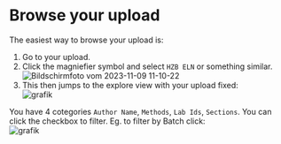 # Browse your upload

The easiest way to browse your upload is:

1. Go to your upload.
2. Click the magniefier symbol and select `HZB ELN` or something similar.
  ![Bildschirmfoto vom 2023-11-09 11-10-22](https://github.com/RoteKekse/nomad-baseclasses/assets/36420750/ce3170f8-9434-43c2-abb8-1a47211b38cb)
3. This then jumps to the explore view with your upload fixed:  
   ![grafik](https://github.com/RoteKekse/nomad-baseclasses/assets/36420750/23f816f7-4c3a-474a-bcd4-582ead17ce8f)

You have 4 cotegories `Author Name`, `Methods`, `Lab Ids`, `Sections`. You can click the checkbox to filter. Eg. to filter by Batch click:  
![grafik](https://github.com/RoteKekse/nomad-baseclasses/assets/36420750/be951c03-6d3f-46ef-ae0a-a38733cf5ca7)


